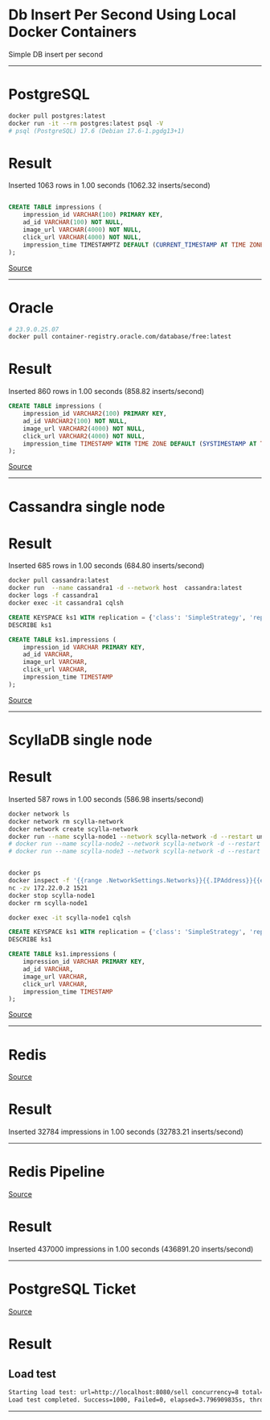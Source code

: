 # Db Insert Per Second Using Local Docker Containers
Simple DB insert per second

---

# PostgreSQL
```sh
docker pull postgres:latest
docker run -it --rm postgres:latest psql -V
# psql (PostgreSQL) 17.6 (Debian 17.6-1.pgdg13+1)
```

# Result
Inserted 1063 rows in 1.00 seconds (1062.32 inserts/second)


```sql

CREATE TABLE impressions (
    impression_id VARCHAR(100) PRIMARY KEY,
    ad_id VARCHAR(100) NOT NULL,
    image_url VARCHAR(4000) NOT NULL,
    click_url VARCHAR(4000) NOT NULL,
    impression_time TIMESTAMPTZ DEFAULT (CURRENT_TIMESTAMP AT TIME ZONE 'UTC')
);

```

[Source](postgresql/main.go)


---

# Oracle
```sh
# 23.9.0.25.07
docker pull container-registry.oracle.com/database/free:latest
```

# Result
Inserted 860 rows in 1.00 seconds (858.82 inserts/second)

```sql
CREATE TABLE impressions (
    impression_id VARCHAR2(100) PRIMARY KEY,
    ad_id VARCHAR2(100) NOT NULL,
    image_url VARCHAR2(4000) NOT NULL,
    click_url VARCHAR2(4000) NOT NULL,
    impression_time TIMESTAMP WITH TIME ZONE DEFAULT (SYSTIMESTAMP AT TIME ZONE 'UTC')
);

```

[Source](oracle/main.go)


---

# Cassandra single node

# Result
Inserted 685 rows in 1.00 seconds (684.80 inserts/second)


```sh
docker pull cassandra:latest
docker run  --name cassandra1 -d --network host  cassandra:latest
docker logs -f cassandra1
docker exec -it cassandra1 cqlsh

```

```sql
CREATE KEYSPACE ks1 WITH replication = {'class': 'SimpleStrategy', 'replication_factor': 1};
DESCRIBE ks1

CREATE TABLE ks1.impressions (
    impression_id VARCHAR PRIMARY KEY,
    ad_id VARCHAR,
    image_url VARCHAR,
    click_url VARCHAR,
    impression_time TIMESTAMP
);


```


[Source](cassandra/main.go)


---

# ScyllaDB single node

# Result
Inserted 587 rows in 1.00 seconds (586.98 inserts/second)
 
```sh
docker network ls
docker network rm scylla-network
docker network create scylla-network
docker run --name scylla-node1 --network scylla-network -d --restart unless-stopped scylladb/scylla:latest
# docker run --name scylla-node2 --network scylla-network -d --restart unless-stopped  scylladb/scylla:latest   --seeds=scylla-node1
# docker run --name scylla-node3 --network scylla-network -d --restart unless-stopped   scylladb/scylla:latest   --seeds=scylla-node1


docker ps
docker inspect -f '{{range .NetworkSettings.Networks}}{{.IPAddress}}{{end}}' 1d1125344480
nc -zv 172.22.0.2 1521
docker stop scylla-node1
docker rm scylla-node1

docker exec -it scylla-node1 cqlsh

```

```sql
CREATE KEYSPACE ks1 WITH replication = {'class': 'SimpleStrategy', 'replication_factor': 1};
DESCRIBE ks1

CREATE TABLE ks1.impressions (
    impression_id VARCHAR PRIMARY KEY,
    ad_id VARCHAR,
    image_url VARCHAR,
    click_url VARCHAR,
    impression_time TIMESTAMP
);

```

[Source](scylladb/main.go)


---

# Redis
 
[Source](redis/main.go)

# Result

Inserted 32784 impressions in 1.00 seconds (32783.21 inserts/second)

---

# Redis Pipeline
[Source](redis-pipeline/main.go)


# Result

Inserted 437000 impressions in 1.00 seconds (436891.20 inserts/second)

---

# PostgreSQL Ticket
[Source](ticket/pg/main.go)


# Result
## Load test

```sh
Starting load test: url=http://localhost:8080/sell concurrency=8 total=1000
Load test completed. Success=1000, Failed=0, elapsed=3.796909835s, throughput=263.37 req/s
```

---
